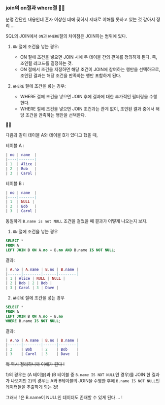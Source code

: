 ### join의 on절과 where절 😶‍🌫️

분명 간단한 내용인데 혼자 이상한 데에 꽂혀서 제대로 이해를 못하고 있는 것 같아서 정리 ...

SQL의 JOIN에서 `ON`과 `WHERE`절의 차이점은 JOIN하는 범위에 있다.

1. `ON` 절에 조건을 넣는 경우:

   - ON 절에 조건을 넣으면 JOIN 시에 두 테이블 간의 관계를 정의하게 된다. 즉, 조인될 레코드를 결정하는 것.
   - ON 절에서 조건을 지정하면 해당 조건이 JOIN에 참여하는 행만을 선택하므로, 조인된 결과는 해당 조건을 만족하는 행만 포함하게 된다.

2. `WHERE` 절에 조건을 넣는 경우:
   - WHERE 절에 조건을 넣으면 JOIN 후에 결과에 대한 추가적인 필터링을 수행한다.
   - WHERE 절에 조건을 넣으면 JOIN 조건과는 관계 없이, 조인된 결과 중에서 해당 조건을 만족하는 행만을 선택한다.

😵‍💫

다음과 같이 테이블 A와 테이블 B가 있다고 했을 때,

테이블 A :

```lua
| no | name  |
|----|-------|
| 1  | Alice |
| 2  | Bob   |
| 3  | Carol |

```

테이블 B :

```lua
| no | name  |
|----|-------|
| 1  | NULL |
| 2  | Bob   |
| 3  | Carol |

```

동일하게 `B.name is not NULL` 조건을 걸었을 때 결과가 어떻게 나오는지 보자.

1. `ON` 절에 조건을 넣는 경우

```sql
SELECT *
FROM A
LEFT JOIN B ON A.no = B.no AND B.name IS NOT NULL;
```

결과:

```lua
| A.no | A.name | B.no | B.name |
|------|--------|------|--------|
| 1 | Alice | NULL | NULL |
| 2 | Bob | 2 | Bob |
| 3 | Carol | 3 | Dave |
```

2. `WHERE` 절에 조건을 넣는 경우

```sql
SELECT *
FROM A
LEFT JOIN B ON A.no = B.no
WHERE B.name IS NOT NULL;
```

결과:

```lua
| A.no | A.name | B.no | B.name |
|------|--------|------|--------|
| 2    | Bob    | 2    | Bob    |
| 3    | Carol  | 3    | Dave   |
```

~~헉 역시 정리하니까 이해가 된다 !~~

1)의 경우는 (A 테이블)과 (B 테이블 중 `B.name IS NOT NULL`인 경우)를 JOIN 한 결과가 나오지만 2)의 경우는 A와 B테이블의 JOIN을 수행한 후에 `B.name IS NOT NULL`인 데이터들을 추출하게 되는 것!

그래서 1은 B.name이 NULL인 데이터도 존재할 수 있게 된다 ... !
